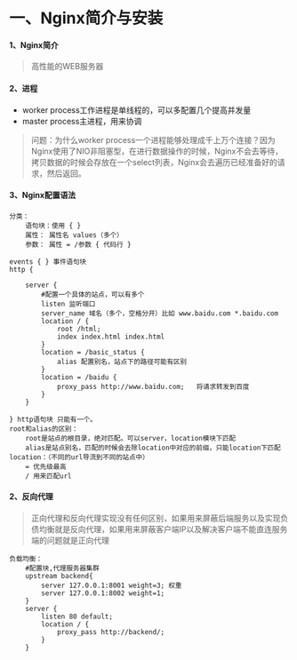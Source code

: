 # 一、Nginx简介与安装
#### 1、Nginx简介
> 高性能的WEB服务器

#### 2、进程
- worker process工作进程是单线程的，可以多配置几个提高并发量
- master process主进程，用来协调

> 问题：为什么worker process一个进程能够处理成千上万个连接？因为Nginx使用了NIO非阻塞型，在进行数据操作的时候，Nginx不会去等待，拷贝数据的时候会存放在一个select列表，Nginx会去遍历已经准备好的请求，然后返回。

#### 3、Nginx配置语法
```
分类：
    语句块：使用 { }
    属性： 属性名 values（多个）
    参数： 属性 = /参数 { 代码行 }
    
events { } 事件语句块
http {
    
    server {
        #配置一个具体的站点，可以有多个
        listen 监听端口
        server_name 域名（多个，空格分开）比如 www.baidu.com *.baidu.com
        location / {
            root /html;
            index index.html index.html
        }
        location = /basic_status {
            alias 配置别名，站点下的路径可能有区别
        }
        location = /baidu {
            proxy_pass http://www.baidu.com;   将请求转发到百度
        }
    }
    
} http语句块 只能有一个。
root和alias的区别：
    root是站点的根目录，绝对匹配。可以server，location模块下匹配
    alias是站点别名，匹配的时候会去除location中对应的前缀，只能location下匹配
location：（不同的url导流到不同的站点中）
    = 优先级最高
    / 用来匹配url
```

#### 2、反向代理
> 正向代理和反向代理实现没有任何区别，如果用来屏蔽后端服务以及实现负债均衡就是反向代理，如果用来屏蔽客户端IP以及解决客户端不能直连服务端的问题就是正向代理

```
负载均衡：
    #配置块,代理服务器集群
    upstream backend{
        server 127.0.0.1:8001 weight=3; 权重
        server 127.0.0.1:8002 weight=1;
    }
    server {
        listen 80 default;
        location / {
            proxy_pass http://backend/;
        }
    }

```